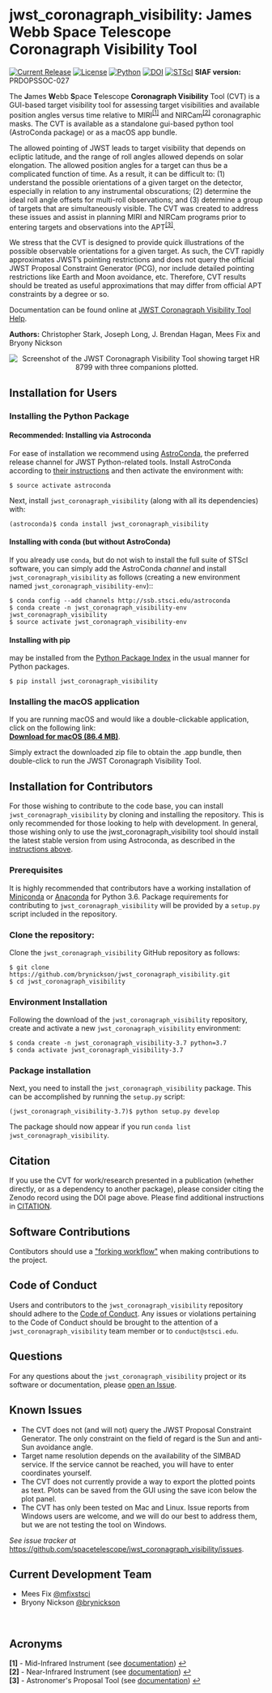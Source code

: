 # jwst_coronagraph_visibility: James Webb Space Telescope Coronagraph Visibility Tool

[![Current Release](https://img.shields.io/github/v/release/spacetelescope/jwst_coronagraph_visibility.svg)](https://github.com/spacetelescope/jwst_coronagraph_visibility/releases/latest/)
[![License](https://img.shields.io/github/license/spacetelescope/jwst_coronagraph_visibility)](LICENSE)
[![Python](https://img.shields.io/badge/Python-3.6-blue.svg)](https://www.python.org/)
[![DOI](https://zenodo.org/badge/DOI/10.5281/zenodo.4488421.svg)](https://doi.org/10.5281/zenodo.4488421)
[![STScI](https://img.shields.io/badge/powered%20by-STScI-blue.svg?colorA=707170&colorB=3e8ddd&style=flat)](http://www.stsci.edu)
**SIAF version:** PRDOPSSOC-027

The **J**ames **W**ebb **S**pace **T**elescope **Coronagraph Visibility** Tool (CVT) is a GUI-based target visibility 
tool for assessing target visibilities and available position angles versus time relative to 
MIRI<sup id="a1">[[1]](#f1)</sup> and NIRCam<sup id="a2">[[2]](#f1)</sup> coronagraphic masks. The CVT is available as 
a standalone gui-based python tool (AstroConda package) or as a macOS app bundle. 

The allowed pointing of JWST leads to target visibility that depends on ecliptic latitude, and the range of roll angles 
allowed depends on solar elongation. The allowed position angles for a target can thus be a complicated function of 
time. As a result, it can be difficult to: (1) understand the possible orientations of a given target on the detector, 
especially in relation to any instrumental obscurations; (2) determine the ideal roll angle offsets for multi-roll 
observations; and (3) determine a group of targets that are simultaneously visible. The CVT was created to address 
these issues and assist in planning MIRI and NIRCam programs prior to entering targets and observations into the 
APT<sup id="a3">[[3]](#f1)</sup>. 

We stress that the CVT is designed to provide quick illustrations of the possible observable orientations for a given 
target. As such, the CVT rapidly approximates JWST’s pointing restrictions and does not query the official JWST Proposal 
Constraint Generator (PCG), nor include detailed pointing restrictions like Earth and Moon avoidance, etc. Therefore, 
CVT results should be treated as useful approximations that may differ from official APT constraints by a degree or so.

Documentation can be found online at [JWST Coronagraph Visibility Tool Help](https://jwst-docs.stsci.edu/jwst-other-tools/jwst-target-visibility-tools/jwst-coronagraphic-visibility-tool-help).

**Authors:** Christopher Stark, Joseph Long, J. Brendan Hagan, Mees Fix and Bryony Nickson

<p align="center">
  <img src="screenshot.png" alt="Screenshot of the JWST Coronagraph Visibility Tool showing target HR 8799 with three companions plotted."/>
</p>

<a name="user-install"></a>
## Installation for Users 

### Installing the Python Package
#### Recommended: Installing via Astroconda

For ease of installation we recommend using [AstroConda](http://astroconda.readthedocs.io/en/latest/), the preferred release channel for JWST Python-related tools. 
Install AstroConda according to [their instructions](https://astroconda.readthedocs.io/en/latest/installation.html) and then activate the environment with:

    $ source activate astroconda
    
Next, install `jwst_coronagraph_visibility` (along with all its dependencies) with:

    (astroconda)$ conda install jwst_coronagraph_visibility
  
#### Installing with conda (but without AstroConda)

If you already use `conda`, but do not wish to install the full suite of STScI software, you can simply add the 
AstroConda *channel* and install `jwst_coronagraph_visibility` as follows (creating a new environment named `jwst_coronagraph_visibility-env`)::

    $ conda config --add channels http://ssb.stsci.edu/astroconda
    $ conda create -n jwst_coronagraph_visibility-env jwst_coronagraph_visibility
    $ source activate jwst_coronagraph_visibility-env
    
#### Installing with pip

may be installed from the [Python Package Index](https://pypi.org/) in the usual manner for Python packages.
 
    $ pip install jwst_coronagraph_visibility 

### Installing the macOS application

If you are running macOS and would like a double-clickable application, click on the following link:<br> **[Download for macOS (86.4 MB)](https://github.com/spacetelescope/jwst_coronagraph_visibility/releases/download/0.4.4/jwst_coronagraph_visibility_tool_macos.zip)**. 

Simply extract the downloaded zip file to obtain the .app bundle, then double-click to run the JWST Coronagraph Visibility Tool.

## Installation for Contributors

For those wishing to contribute to the code base, you can install `jwst_coronagraph_visibility` by cloning and 
installing the repository. This is only recommended for those looking to help with development. In general, those 
wishing only to use the jwst_coronagraph_visibility tool should install the latest stable version from using Astroconda, 
as described in the [instructions above](#user-install).

### Prerequisites 

It is highly recommended that contributors have a working installation of [Miniconda](https://conda.io/miniconda.html) 
or [Anaconda](Anaconda) for Python 3.6. Package requirements for contributing to `jwst_coronagraph_visibility` will be 
provided by a `setup.py` script included in the repository. 

### Clone the repository:

Clone the `jwst_coronagraph_visibility` GitHub repository as follows:

    $ git clone https://github.com/brynickson/jwst_coronagraph_visibility.git
    $ cd jwst_coronagraph_visibility

### Environment Installation 

Following the download of the `jwst_coronagraph_visibility` repository, create and activate a new 
`jwst_coronagraph_visibility` environment:

    $ conda create -n jwst_coronagraph_visibility-3.7 python=3.7
    $ conda activate jwst_coronagraph_visibility-3.7
    
### Package installation

Next, you need to install the `jwst_coronagraph_visibility` package. This can be accomplished by running the `setup.py` 
script:

    (jwst_coronagraph_visibility-3.7)$ python setup.py develop
    
The package should now appear if you run `conda list jwst_coronagraph_visibility`. 


## Citation 

If you use the CVT for work/research presented in a publication (whether directly, or as a dependency to another 
package), please consider citing the Zenodo record using the DOI page above. Please find additional instructions in 
[CITATION](CITATION).


## Software Contributions

Contibutors should use a ["forking workflow"](https://github.com/spacetelescope/style-guides/blob/master/guides/git-workflow.md#the-forking-workflow-) 
when making contributions to the project.

## Code of Conduct 

Users and contributors to the `jwst_coronagraph_visibility` repository should adhere to the 
[Code of Conduct](CODE_OF_CONDUCT). Any issues or violations pertaining to the Code of Conduct should be brought to 
the attention of a `jwst_coronagraph_visibility` team member or to `conduct@stsci.edu`.

## Questions

For any questions about the `jwst_coronagraph_visibility` project or its software or documentation, please 
[open an Issue](https://github.com/spacetelescope/jwst_coronagraph_visibility/issues).

## Known Issues

  * The CVT does not (and will not) query the JWST Proposal Constraint Generator. The only constraint on the field of regard is the Sun and anti-Sun avoidance angle.
  * Target name resolution depends on the availability of the SIMBAD service. If the service cannot be reached, you will have to enter coordinates yourself.
  * The CVT does not currently provide a way to export the plotted points as text. Plots can be saved from the GUI using the save icon below the plot panel.
  * The CVT has only been tested on Mac and Linux. Issue reports from Windows users are welcome, and we will do our best to address them, but we are not testing the tool on Windows.

*See issue tracker at* https://github.com/spacetelescope/jwst_coronagraph_visibility/issues.

## Current Development Team
- Mees Fix [@mfixstsci](https://github.com/mfixstsci)
- Bryony Nickson [@brynickson](https://github.com/brynickson)
<br>

##  Acronyms 
<b id="f1">[1]</b> - Mid-Infrared Instrument (see [documentation](https://jwst-docs.stsci.edu/mid-infrared-instrument/miri-observing-modes/miri-coronagraphic-imaging)) [ ↩](#a1) <br>
<b id="f1">[2]</b> - Near-Infrared Instrument (see [documentation](https://jwst-docs.stsci.edu/near-infrared-camera/nircam-observing-modes/nircam-coronagraphic-imaging)) [ ↩](#a2) <br>
<b id="f1">[3]</b> - Astronomer's Proposal Tool (see [documentation](https://jwst-docs.stsci.edu/jwst-astronomers-proposal-tool-overview)) [ ↩](#a2)

